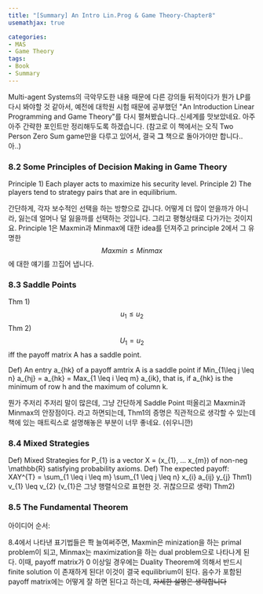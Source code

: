 ```yaml
---
title: "[Summary] An Intro Lin.Prog & Game Theory-Chapter8"
usemathjax: true

categories:
- MAS
- Game Theory
tags:
- Book
- Summary
---
```


Multi-agent Systems의 극악무도한 내용 때문에 다른 강의들 뒤적이다가 뭔가 LP를 다시 봐야할 것 같아서, 예전에 대학원 시험 때문에 공부했던 "An Introduction Linear Programming and Game Theory"를 다시 펼쳐봤습니다..신세계를 맛보았네요. 아주 아주 간략한 포인트만 정리해두도록 하겠습니다. (참고로 이 책에서는 오직 Two Person Zero Sum game만을 다루고 있어서, 결국 **그** 책으로 돌아가야만 합니다..아..)

### 8.2 Some Principles of Decision Making in Game Theory
Principle 1) Each player acts to maximize his security level.
Principle 2) The players tend to strategy pairs that are in equilibrium.

간단하게, 각자 보수적인 선택을 하는 방향으로 갑니다. 어떻게 더 많이 얻을까가 아니라, 잃는데 얼머나 덜 잃을까를 선택하는 것입니다. 그리고 평형상태로 다가가는 것이지요. Principle 1은 Maxmin과 Minmax에 대한 idea를 던져주고 principle 2에서 그 유명한 $$Maxmin \leq Minmax$$에 대한 얘기를 끄집어 냅니다.

### 8.3 Saddle Points
Thm 1) $$u_1 \leq u_2$$
Thm 2) $$U_1 = u_2$$ iff the payoff matrix A has a saddle point.

Def) An entry a_{hk} of a payoff amtrix A is a saddle point if Min_{1\leq j \leq n} a_{hj} = a_{hk} = Max_{1 \leq i \leq m} a_{ik}, that is, if a_{hk} is the minimum of row h and the maximum of column k.

뭔가 주저리 주저리 말이 많은데, 그냥 간단하게 Saddle Point 떠올리고 Maxmin과 Minmax의 안장점이다. 라고 하면되는데, Thm1의 증명은 직관적으로 생각할 수 있는데 책에 있는 매트릭스로 설명해놓은 부분이 너무 좋네요. (쉬우니깐) 

### 8.4 Mixed Strategies
Def) Mixed Strategies for P_{1} is a vector X = (x_{1}, ... x_{m}) of non-neg \mathbb{R} satisfying probability axioms.
Def) The expected payoff: XAY^{T} = \sum_{1 \leq i \leq m} \sum_{1 \leq j \leq n} x_{i} a_{ij} y_{j}
Thm1) v_{1} \leq v_{2} (v_{1}은 그냥 행렬식으로 표현한 것. 귀찮으므로 생략)
Thm2) 


### 8.5 The Fundamental Theorem
아이디어 순서:

8.4에서 나타낸 표기법들은 쫙 늘여써주면, Maxmin은 minization을 하는 primal problem이 되고, Minmax는 maximization을 하는 dual problem으로 나타나게 된다. 이때, payoff matrix가 0 이상일 경우에는 Duality Theorem에 의해서 반드시 finite solution 이 존재하게 된다! 이것이 결국 equilibrium이 된다. 음수가 포함된 payoff matrix에는 어떻게 잘 하면 된다고 하는데, ~~자세한 설명은 생략합니다~~




















